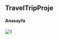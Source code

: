 ## TravelTripProje

#### Anasayfa

![1](https://github.com/MelihDincer/TravelTripProject/assets/115299123/b7247194-79c0-49a7-908c-3192f48d07a7)
